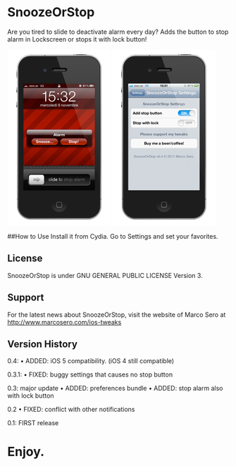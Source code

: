 # SnoozeOrStop
Are you tired to slide to deactivate alarm every day? Adds the button to stop alarm in Lockscreen or stops it with lock button!

![](https://github.com/MarcoSero/SnoozeOrStop/raw/master/images/iphone1.png)
![](https://github.com/MarcoSero/SnoozeOrStop/raw/master/images/iphone2.png)

##How to Use
Install it from Cydia.
Go to Settings and set your favorites.

## License
SnoozeOrStop is under GNU GENERAL PUBLIC LICENSE Version 3.

## Support
For the latest news about SnoozeOrStop, visit the website of Marco Sero at http://www.marcosero.com/ios-tweaks

## Version History
0.4:
• ADDED: iOS 5 compatibility. (iOS 4 still compatible)

0.3.1:
• FIXED: buggy settings that causes no stop button

0.3: major update
• ADDED: preferences bundle
• ADDED: stop alarm also with lock button

0.2
• FIXED: conflict with other notifications

0.1: FIRST release

# Enjoy.
